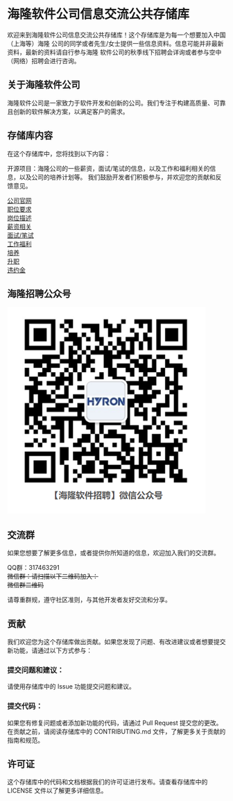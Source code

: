 # 海隆软件公司信息交流公共存储库  
欢迎来到海隆软件公司信息交流公共存储库！这个存储库是为每一个想要加入中国（上海等）海隆
公司的同学或者先生/女士提供一些信息资料。信息可能并非最新资料，最新的资料请自行参与海隆
软件公司的秋季线下招聘会详询或者参与空中（网络）招聘会进行咨询。

## 关于海隆软件公司
海隆软件公司是一家致力于软件开发和创新的公司。我们专注于构建高质量、可靠且创新的软件解决方案，以满足客户的需求。

## 存储库内容
在这个存储库中，您将找到以下内容：

开源项目：海隆公司的一些薪资，面试/笔试的信息，以及工作和福利相关的信息，以及公司的培养计划等。
我们鼓励开发者们积极参与，并欢迎您的贡献和反馈意见。

[公司官网](http://www.hyron.com/xyzp)  
[职位要求](/海隆软件-求职交流/Requirements.md)  
[岗位描述](/海隆软件-求职交流/WorkDescription.md)  
[薪资相关](/海隆软件-求职交流/Salary.md)  
[面试/笔试](/海隆软件-求职交流/Tests.md)  
[工作福利](/海隆软件-求职交流/Bounces.md)  
[培养](/海隆软件-求职交流/Grow.md)  
[升职](/海隆软件-求职交流/Promotion.md)  
[违约金](/海隆软件-求职交流/Liquidated-damages.md)

## 海隆招聘公众号
![公众号](/海隆软件-求职交流/海隆招聘公众号.png)

## 交流群
如果您想要了解更多信息，或者提供你所知道的信息，欢迎加入我们的交流群。

QQ群：317463291  
~~微信群：请扫描以下二维码加入：~~  
~~微信群二维码~~

请尊重群规，遵守社区准则，与其他开发者友好交流和分享。

## 贡献
我们欢迎您为这个存储库做出贡献。如果您发现了问题、有改进建议或者想要提交新功能，请通过以下方式参与：

### 提交问题和建议：
请使用存储库中的 Issue 功能提交问题和建议。
### 提交代码：
如果您有修复问题或者添加新功能的代码，请通过 Pull Request 提交您的更改。
在贡献之前，请阅读存储库中的 CONTRIBUTING.md 文件，了解更多关于贡献的指南和规范。

## 许可证
这个存储库中的代码和文档根据我们的许可证进行发布。请查看存储库中的 LICENSE 文件以了解更多详细信息。

